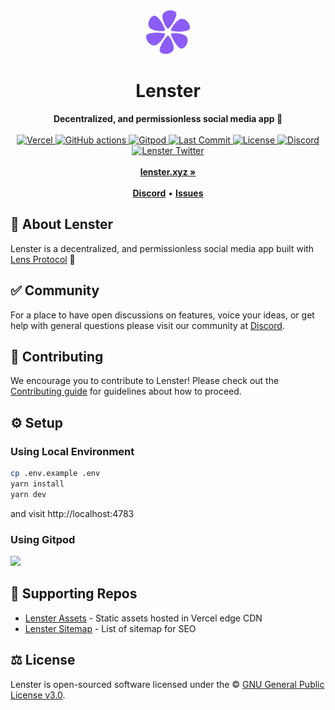 <div align="center">
    <img src="public/logo.svg" height="70" alt="Lenster Logo">
    <h1>Lenster</h1>
    <strong>Decentralized, and permissionless social media app 🌿</strong>
</div>
<br>
<div align="center">
    <a href="https://vercel.com/lenster?utm_source=Lenster&utm_campaign=oss">
        <img src="https://therealsujitk-vercel-badge.vercel.app/?app=lenster" alt="Vercel">
    </a>
    <a href="https://deepsource.io/gh/lensterxyz/lenster">
        <img src="https://deepsource.io/gh/lensterxyz/lenster.svg/?label=active+issues&show_trend=true" alt="GitHub actions">
    </a>
    <a href="https://gitpod.io/#https://github.com/lensterxyz/lenster">
        <img src="https://img.shields.io/badge/setup-automated-blue?logo=gitpod" alt="Gitpod">
    </a>
    <a href="https://github.com/lensterxyz/lenster/commits/main">
        <img src="https://badgen.net/github/last-commit/lensterxyz/lenster" alt="Last Commit">
    </a>
    <a href="https://github.com/lensterxyz/lenster/blob/main/LICENSE">
        <img src="https://badgen.net/github/license/lensterxyz/lenster" alt="License">
    </a>
    <a href="https://discord.gg/B8eKhSSUwX">
        <img src="https://img.shields.io/discord/953679040722665512.svg?label=&logo=discord&logoColor=ffffff&color=7389D8&labelColor=6A7EC2" alt="Discord">
    </a>
    <a href="https://twitter.com/lensterxyz">
        <img src="https://img.shields.io/twitter/follow/lensterxyz?label=lensterxyz&style=flat&logo=twitter&color=1DA1F2" alt="Lenster Twitter">
    </a>
</div>
<div align="center">
    <br>
    <a href="https://lenster.xyz"><b>lenster.xyz »</b></a>
    <br><br>
    <a href="https://discord.gg/B8eKhSSUwX"><b>Discord</b></a>
    •
    <a href="https://github.com/lensterxyz/lenster/issues/new"><b>Issues</b></a>
</div>

## 🌿 About Lenster

Lenster is a decentralized, and permissionless social media app built with [Lens Protocol](http://lens.dev/) 🌿

## ✅ Community

For a place to have open discussions on features, voice your ideas, or get help with general questions please visit our community at [Discord](https://discord.gg/B8eKhSSUwX).

## 🤝 Contributing

We encourage you to contribute to Lenster! Please check out the [Contributing guide](CONTRIBUTING.md) for guidelines about how to proceed.

## ⚙️ Setup

### Using Local Environment

```sh
cp .env.example .env
yarn install
yarn dev
```

and visit http://localhost:4783

### Using Gitpod

[<img src="https://gitpod.io/button/open-in-gitpod.svg" height="40">](https://gitpod.io/#https://github.com/lensterxyz/lenster)

## 🤝 Supporting Repos

- [Lenster Assets](https://github.com/lensterxyz/assets) - Static assets hosted in Vercel edge CDN
- [Lenster Sitemap](https://github.com/lensterxyz/sitemap) - List of sitemap for SEO

## ⚖️ License

Lenster is open-sourced software licensed under the © [GNU General Public License v3.0](LICENSE).
